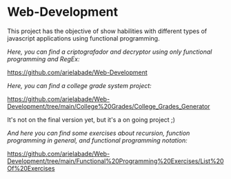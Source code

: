 # Web-Development

This project has the objective of show habilities with different types of javascript applications using functional programming.

_Here, you can find a criptografador and decryptor using only functional programming and RegEx:_

https://github.com/arielabade/Web-Development

_Here, you can find a college grade system project:_

https://github.com/arielabade/Web-Development/tree/main/College%20Grades/College_Grades_Generator

It's not on the final version yet, but it's a on going project ;)

_And here you can find some exercises about recursion, function programming in general, and functional programming notation:_

https://github.com/arielabade/Web-Development/tree/main/Functional%20Programming%20Exercises/List%20Of%20Exercises




